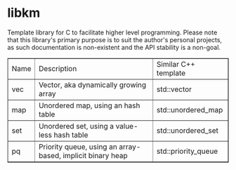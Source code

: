 # libkm
Template library for C to facilitate higher level programming.
Please note that this library's primary purpose is to suit the author's
personal projects, as such documentation is non-existent and the API stability
is a non-goal.

<table border="1">
	<tr>
		<td>Name</td>
		<td>Description</td>
		<td>Similar C++ template</td>
	</tr>
	<tr>
		<td>vec</td>
		<td>Vector, aka dynamically growing array</td>
		<td>std::vector</td>
	</tr>
	<tr>
		<td>map</td>
		<td>Unordered map, using an hash table</td>
		<td>std::unordered_map</td>
	</tr>
	<tr>
		<td>set</td>
		<td>Unordered set, using a value-less hash table</td>
		<td>std::unordered_set</td>
	</tr>
	<tr>
		<td>pq</td>
		<td>Priority queue, using an array-based, implicit binary heap</td>
		<td>std::priority_queue</td>
	</tr>
</table>
